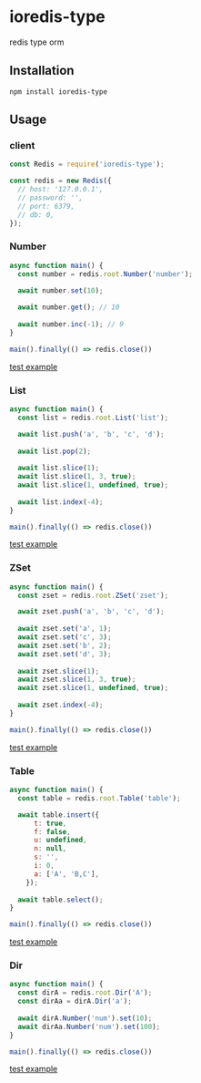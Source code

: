 # ioredis-type

redis type orm

## Installation
`npm install ioredis-type`

## Usage

### client

```javascript
const Redis = require('ioredis-type');

const redis = new Redis({
  // host: '127.0.0.1',
  // password: '',
  // port: 6379,
  // db: 0,
});
```

### Number

```javascript
async function main() {
  const number = redis.root.Number('number');

  await number.set(10);
  
  await number.get(); // 10
  
  await number.inc(-1); // 9
}

main().finally(() => redis.close())
```

[test example](https://github.com/GeekBerry/ioredis-type/blob/master/test/number.test.js)

### List

```javascript
async function main() {
  const list = redis.root.List('list');

  await list.push('a', 'b', 'c', 'd');
  
  await list.pop(2);
  
  await list.slice(1);
  await list.slice(1, 3, true);
  await list.slice(1, undefined, true);
  
  await list.index(-4);
}

main().finally(() => redis.close())
```

[test example](https://github.com/GeekBerry/ioredis-type/blob/master/test/list.test.js)

### ZSet

```javascript
async function main() {
  const zset = redis.root.ZSet('zset');

  await zset.push('a', 'b', 'c', 'd');
  
  await zset.set('a', 1);
  await zset.set('c', 3);
  await zset.set('b', 2);
  await zset.set('d', 3);
  
  await zset.slice(1);
  await zset.slice(1, 3, true);
  await zset.slice(1, undefined, true);
  
  await zset.index(-4);
}

main().finally(() => redis.close())
```

[test example](https://github.com/GeekBerry/ioredis-type/blob/master/test/zset.test.js)

### Table

```javascript
async function main() {
  const table = redis.root.Table('table');

  await table.insert({
      t: true,
      f: false,
      u: undefined,
      n: null,
      s: '',
      i: 0,
      a: ['A', 'B,C'],
    });
  
  await table.select();
}

main().finally(() => redis.close())
```

[test example](https://github.com/GeekBerry/ioredis-type/blob/master/test/table.test.js)

### Dir

```javascript
async function main() {
  const dirA = redis.root.Dir('A');
  const dirAa = dirA.Dir('a');
  
  await dirA.Number('num').set(10);
  await dirAa.Number('num').set(100);
}

main().finally(() => redis.close())
```

[test example](https://github.com/GeekBerry/ioredis-type/blob/master/test/dir.test.js)
